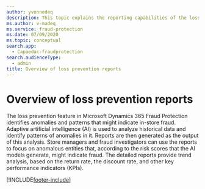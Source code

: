 ```yaml
---
author: yvonnedeq
description: This topic explains the reporting capabilities of the loss prevention feature in Microsoft Dynamics 365 Fraud Protection.
ms.author: v-madeq
ms.service: fraud-protection
ms.date: 07/09/2020
ms.topic: conceptual
search.app: 
  - Capaedac-fraudprotection
search.audienceType:
  - admin
title: Overview of loss prevention reports
---
```


# Overview of loss prevention reports

The loss prevention feature in Microsoft Dynamics 365 Fraud Protection identifies anomalies and patterns that might indicate in-store fraud. Adaptive artificial intelligence (AI) is used to analyze historical data and identify patterns of anomalies in it. Reports are then generated as the output of this analysis. Store managers and fraud investigators can use the reports to focus on anomalous entities that, according to the risk scores that the AI models generate, might indicate fraud. The detailed reports provide trend analysis, based on the return rate, the discount rate, and other key performance indicators (KPIs).


[!INCLUDE[footer-include](includes/footer-banner.md)]
